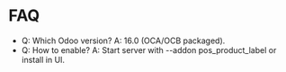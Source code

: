 # FAQ

- Q: Which Odoo version? A: 16.0 (OCA/OCB packaged).
- Q: How to enable? A: Start server with --addon pos_product_label or install in UI.

